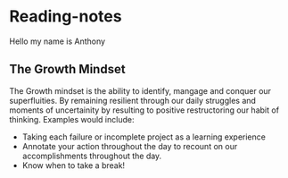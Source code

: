 # Reading-notes

Hello my name is Anthony

## The Growth Mindset 
The Growth mindset is the ability to identify, mangage and conquer our superfluities. By remaining resilient through our daily struggles and moments of uncertainity by resulting to positive restructoring our habit of thinking. Examples would include:

- Taking each failure or incomplete project as a learning experience
- Annotate your action throughout the day to recount on our accomplishments throughout the day.
- Know when to take a break!



